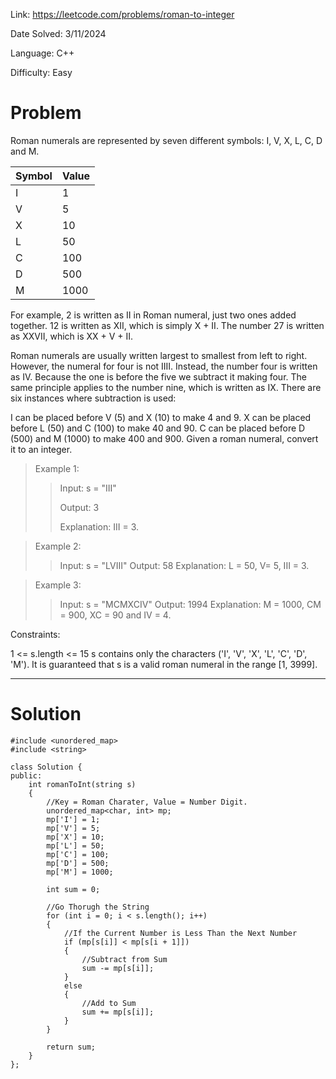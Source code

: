 Link: https://leetcode.com/problems/roman-to-integer

Date Solved: 3/11/2024

Language: C++

Difficulty: Easy

# Problem

Roman numerals are represented by seven different symbols: I, V, X, L, C, D and M.

| Symbol | Value |
| - | ---- |
| I | 1 |
| V | 5 |
| X | 10 |
| L | 50 |
| C | 100 |
| D | 500 |
| M | 1000 |

For example, 2 is written as II in Roman numeral, just two ones added together. 12 is written as XII, which is simply X + II. The number 27 is written as XXVII, which is XX + V + II.

Roman numerals are usually written largest to smallest from left to right. However, the numeral for four is not IIII. Instead, the number four is written as IV. Because the one is before the five we subtract it making four. The same principle applies to the number nine, which is written as IX. There are six instances where subtraction is used:

I can be placed before V (5) and X (10) to make 4 and 9. 
X can be placed before L (50) and C (100) to make 40 and 90. 
C can be placed before D (500) and M (1000) to make 400 and 900.
Given a roman numeral, convert it to an integer.

>Example 1:
>
>>Input: s = "III"
>>
>>Output: 3
>>
>>Explanation: III = 3.

>Example 2:
>
>>Input: s = "LVIII"
>>Output: 58
>>Explanation: L = 50, V= 5, III = 3.

>Example 3:
>
>>Input: s = "MCMXCIV"
>>Output: 1994
>>Explanation: M = 1000, CM = 900, XC = 90 and IV = 4.
 
Constraints:

1 <= s.length <= 15
s contains only the characters ('I', 'V', 'X', 'L', 'C', 'D', 'M').
It is guaranteed that s is a valid roman numeral in the range [1, 3999].

---

# Solution

```
#include <unordered_map>
#include <string>

class Solution {
public:
    int romanToInt(string s) 
    {
        //Key = Roman Charater, Value = Number Digit.
        unordered_map<char, int> mp;
        mp['I'] = 1;
        mp['V'] = 5;
        mp['X'] = 10;
        mp['L'] = 50;
        mp['C'] = 100;
        mp['D'] = 500;
        mp['M'] = 1000;

        int sum = 0;

        //Go Thorugh the String
        for (int i = 0; i < s.length(); i++)
        {
            //If the Current Number is Less Than the Next Number
            if (mp[s[i]] < mp[s[i + 1]])
            {
                //Subtract from Sum
                sum -= mp[s[i]];
            }
            else
            {
                //Add to Sum
                sum += mp[s[i]];
            }
        }

        return sum;
    }
};
```
